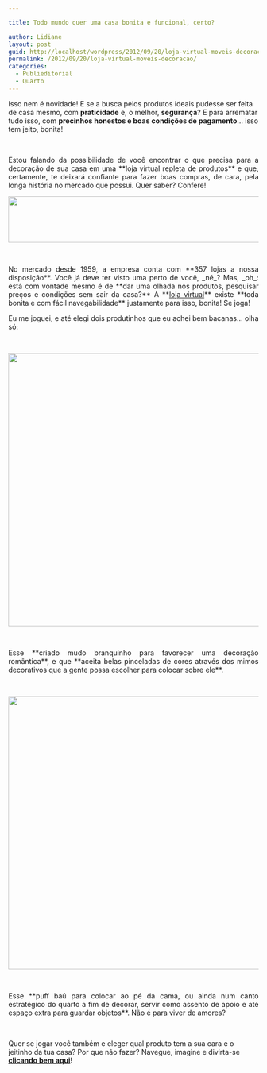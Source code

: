 ```yaml
---

title: Todo mundo quer uma casa bonita e funcional, certo?

author: Lidiane
layout: post
guid: http://localhost/wordpress/2012/09/20/loja-virtual-moveis-decoracao/
permalink: /2012/09/20/loja-virtual-moveis-decoracao/
categories:
  - Publieditorial
  - Quarto
---
```

Isso nem é novidade! E se a busca pelos produtos ideais pudesse ser feita de casa mesmo, com **praticidade** e, o melhor, **segurança**? E para arrematar tudo isso, com **precinhos honestos e boas condições de pagamento**… isso tem jeito, bonita!

&nbsp;

<p align="justify">
  Estou falando da possibilidade de você encontrar o que precisa para a decoração de sua casa em uma **loja virtual repleta de produtos** e que, certamente, te deixará confiante para fazer boas compras, de cara, pela longa história no mercado que possui. Quer saber? Confere!
</p>

<!--more-->

<p align="center">
  <a href="http://www.trololodemulher.com.br/2012/09/20/loja-virtual-moveis-decoracao/lojas-colombo/" rel="attachment wp-att-9153"><img class="alignnone size-full wp-image-9153" title="LOJAS COLOMBO" alt="" src="http://www.trololodemulher.com.br/blog/wp-content/uploads/2012/09/LOJAS-COLOMBO.png" width="600" height="93" /></a>
</p>

&nbsp;

<p align="justify">
  No mercado desde 1959, a empresa conta com **357 lojas a nossa disposição**. Você já deve ter visto uma perto de você, _né_? Mas, _oh_: está com vontade mesmo é de **dar uma olhada nos produtos, pesquisar preços e condições sem sair da casa?** A **<a href="http://www.colombo.com.br/" target="_blank" rel="nofollow">loja virtual</a>** existe **toda bonita e com fácil navegabilidade** justamente para isso, bonita! Se joga!
</p>

<p align="justify">
  Eu me joguei, e até elegi dois produtinhos que eu achei bem bacanas… olha só:
</p>

&nbsp;

<p align="center">
  <a href="http://www.trololodemulher.com.br/2012/09/20/loja-virtual-moveis-decoracao/decoracao-quarto-criado-mudo/" rel="attachment wp-att-9149"><img class="alignnone size-full wp-image-9149" title="DECORACAO-QUARTO-CRIADO-MUDO" alt="" src="http://www.trololodemulher.com.br/blog/wp-content/uploads/2012/09/DECORACAO-QUARTO-CRIADO-MUDO.jpg" width="550" height="550" /></a>
</p>

&nbsp;

<p align="justify">
  Esse **criado mudo branquinho para favorecer uma decoração romântica**, e que **aceita belas pinceladas de cores através dos mimos decorativos que a gente possa escolher para colocar sobre ele**.
</p>

&nbsp;

<p align="center">
  <a href="http://www.trololodemulher.com.br/2012/09/20/loja-virtual-moveis-decoracao/decoracao-quarto-puff-bau/" rel="attachment wp-att-9150"><img class="alignnone size-full wp-image-9150" title="DECORACAO-QUARTO-PUFF-BAU" alt="" src="http://www.trololodemulher.com.br/blog/wp-content/uploads/2012/09/DECORACAO-QUARTO-PUFF-BAU.jpg" width="550" height="550" /></a>
</p>

&nbsp;

<p align="justify">
  Esse **puff baú para colocar ao pé da cama, ou ainda num canto estratégico do quarto a fim de decorar, servir como assento de apoio e até espaço extra para guardar objetos**. Não é para viver de amores?
</p>

&nbsp;

Quer se jogar você também e eleger qual produto tem a sua cara e o jeitinho da tua casa? Por que não fazer? Navegue, imagine e divirta-se **<a href="http://www.colombo.com.br/" target="_blank" rel="nofollow">clicando bem aqui</a>**!